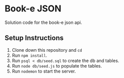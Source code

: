 # Book-e JSON

Solution code for the book-e json api.

## Setup Instructions

1. Clone down this repository and `cd`
1. Run `npm install`.
1. Run `psql < db/seed.sql` to create the db and tables.
1. Run `node db/seed.js` to populate the tables.
1. Run `nodemon` to start the server.
